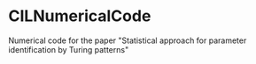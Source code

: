 # CILNumericalCode
 Numerical code for the paper "Statistical approach for parameter identification by Turing patterns"

